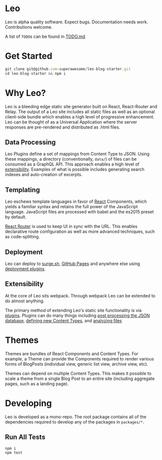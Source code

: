 # Leo

Leo is alpha quality software. Expect bugs. Documentation needs
work. Contributions welcome.

A list of `TODO`s can be found in [TODO.md](./TODO.md)

# Get Started

```javascript
git clone git@github.com:superawesome/leo-blog-starter.git
cd leo-blog-starter && npm i
```

# Why Leo?

Leo is a bleeding edge static site generator built on React, React-Router and
Relay. The output of a Leo site includes all static files as well as
an optional client-side bundle which enables a high level of
progressive enhancement. Leo can be thought of as a Universal
Application where the server responses are pre-rendered and
distributed as .html files.

## Data Processing

Leo Plugins define a set of mappings from Content Type to JSON. Using these
mappings, a directory (conventionally, `data/`) of files can be
consumed as a GraphQL API. This approach enables a high level of
[extensibility](#extensibility). Examples of what is possible includes
generating search indexes and auto-creation of excerpts.

## Templating

Leo eschews template languages in favor of
[React](https://facebook.github.io/react/) Components, which yields a
familiar syntax and retains the full power of the JavaScript
language. JavaScript files are processed with babel and the es2015
preset by default.

[React Router](https://github.com/rackt/react-router) is used to keep
UI in sync with the URL. This enables declarative route configuration
as well as more advanced techniques, such as code-splitting.

## Deployment

Leo can deploy to [surge.sh](http://surge.sh/), [GitHub
Pages](https://pages.github.com/) and anywhere else using [deployment
plugins](#deployment).

## Extensibility

At the core of Leo sits webpack. Through webpack Leo can be extended
to do almost anything.

The primary method of extending Leo's static site functionality is via
[plugins](./docs/plugins.md). Plugins can do many things including
[post processing the JSON database](#todo-search-plugin),
[defining new Content Types](#new-content-types), and
[analyzing files](#css-analysis)

# Themes

Themes are bundles of React Components and Content Types. For example,
a Theme can provide the Components required to render various forms of
BlogPosts (individual view, generic list view, archive view, etc).

Themes can depend on multiple Content Types. This makes it possible to
scale a theme from a single Blog Post to an entire site (including
aggregate pages, such as a landing page).

# Developing

Leo is developed as a mono-repo. The root package contains all of the
dependencies required to develop any of the packages in `packages/*`.

## Run All Tests

```
npm i
npm test
```
